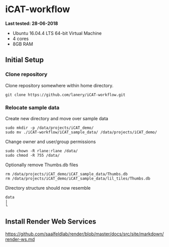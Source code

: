 # iCAT-workflow
**Last tested: 28-06-2018**
* Ubuntu 16.04.4 LTS 64-bit Virtual Machine
* 4 cores
* 8GB RAM

## Initial Setup

### Clone repository
Clone repository somewhere within home directory.
```
git clone https://github.com/lanery/iCAT-workflow.git
```

### Relocate sample data
Create new directory and move over sample data
```
sudo mkdir -p /data/projects/iCAT_demo/
sudo mv ./iCAT-workflow/iCAT_sample_data/ /data/projects/iCAT_demo/
```

Change owner and user/group permissions
```
sudo chown -R rlane:rlane /data/
sudo chmod -R 755 /data/
```

Optionally remove Thumbs.db files
```
rm /data/projects/iCAT_demo/iCAT_sample_data/Thumbs.db
rm /data/projects/iCAT_demo/iCAT_sample_data/lil_tiles/Thumbs.db
```

Directory structure should now resemble
```
data
|
└
```

## Install Render Web Services
https://github.com/saalfeldlab/render/blob/master/docs/src/site/markdown/render-ws.md

